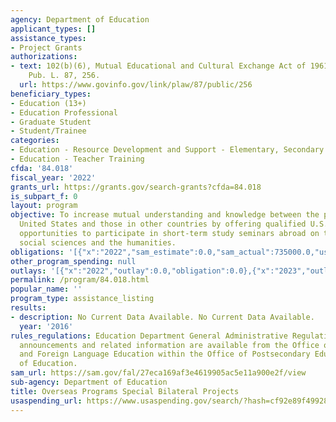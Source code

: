 ```yaml
---
agency: Department of Education
applicant_types: []
assistance_types:
- Project Grants
authorizations:
- text: 102(b)(6), Mutual Educational and Cultural Exchange Act of 1961, as amended.
    Pub. L. 87, 256.
  url: https://www.govinfo.gov/link/plaw/87/public/256
beneficiary_types:
- Education (13+)
- Education Professional
- Graduate Student
- Student/Trainee
categories:
- Education - Resource Development and Support - Elementary, Secondary Education
- Education - Teacher Training
cfda: '84.018'
fiscal_year: '2022'
grants_url: https://grants.gov/search-grants?cfda=84.018
is_subpart_f: 0
layout: program
objective: To increase mutual understanding and knowledge between the people of the
  United States and those in other countries by offering qualified U.S. educators
  opportunities to participate in short-term study seminars abroad on topics in the
  social sciences and the humanities.
obligations: '[{"x":"2022","sam_estimate":0.0,"sam_actual":735000.0,"usa_spending_actual":0.0},{"x":"2023","sam_estimate":750000.0,"sam_actual":0.0,"usa_spending_actual":0.0},{"x":"2024","sam_estimate":750000.0,"sam_actual":0.0,"usa_spending_actual":0.0}]'
other_program_spending: null
outlays: '[{"x":"2022","outlay":0.0,"obligation":0.0},{"x":"2023","outlay":0.0,"obligation":0.0},{"x":"2024","outlay":0.0,"obligation":0.0}]'
permalink: /program/84.018.html
popular_name: ''
program_type: assistance_listing
results:
- description: No Current Data Available. No Current Data Available.
  year: '2016'
rules_regulations: Education Department General Administrative Regulations.  Program
  announcements and related information are available from the Office of International
  and Foreign Language Education within the Office of Postsecondary Education, Department
  of Education.
sam_url: https://sam.gov/fal/27eca169af3e4619905ac5e11a900e2f/view
sub-agency: Department of Education
title: Overseas Programs Special Bilateral Projects
usaspending_url: https://www.usaspending.gov/search/?hash=cf92e89f49928669600851505a12f193
---
```

